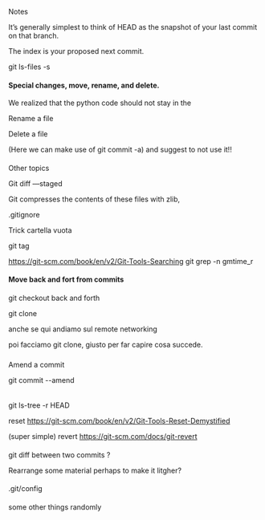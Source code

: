 Notes

It’s generally simplest to think of HEAD as the snapshot of your last commit on that branch.

The index is your proposed next commit.

git ls-files -s


#### Special changes, move, rename, and delete.

We realized that the python code should not stay in the 

Rename a file

Delete a file 


(Here we can make use of git commit -a) and suggest to not use it!!


####

Other topics

Git diff —staged

Git compresses the contents of these files with zlib,

.gitignore

Trick cartella vuota


git tag

https://git-scm.com/book/en/v2/Git-Tools-Searching
git grep -n gmtime_r


#### Move back and fort from commits


#### 



git checkout back and forth


git clone


anche se qui andiamo sul remote networking

poi facciamo git clone, giusto per far capire cosa succede.





#####

Amend a commit

git commit --amend
######

git ls-tree -r HEAD

reset
https://git-scm.com/book/en/v2/Git-Tools-Reset-Demystified

(super simple)
revert
https://git-scm.com/docs/git-revert



#### 

git diff between two commits ?


Rearrange some material perhaps to make it litgher?


####

.git/config


####

some other things randomly